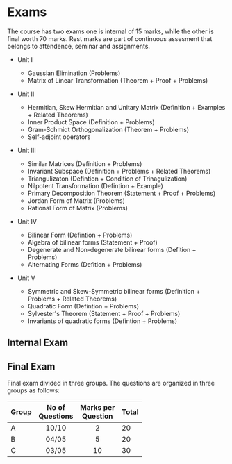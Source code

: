 # Exams

The course has two exams one is internal of 15 marks, while the other is final worth 70 marks. Rest marks are part of continuous assesment that belongs to attendence, seminar and assignments.

* Unit I 
    * Gaussian Elimination (Problems)
    * Matrix of Linear Transformation (Theorem + Proof + Problems)

* Unit II 
    * Hermitian, Skew Hermitian and Unitary Matrix (Definition + Examples + Related Theorems)
    * Inner Product Space (Definition + Problems)
    * Gram-Schmidt Orthogonalization (Theorem + Problems)
    * Self-adjoint operators

* Unit III 
    * Similar Matrices (Definition + Problems)
    * Invariant Subspace (Definition + Problems + Related Theorems)
    * Triangulizaton (Defintion + Condition of Trinagulization)
    * Nilpotent Transformation (Defintion + Example)
    * Primary Decomposition Theorem (Statement + Proof + Problems)
    * Jordan Form of Matrix (Problems)
    * Rational Form of Matrix (Problems)

* Unit IV
    * Bilinear Form (Defintion + Problems)
    * Algebra of bilinear forms (Statement + Proof)
    * Degenerate and Non-degenerate bilinear forms (Defition + Problems)
    * Alternating Forms (Defition + Problems)

* Unit V
    * Symmetric and Skew-Symmetric bilinear forms (Definition + Problems + Related Theorems)
    * Quadratic Form (Defintion + Problems)
    * Sylvester's Theorem (Statement + Proof + Problems)
    * Invariants of quadratic forms (Defintion + Problems)
  

## Internal Exam

## Final Exam

Final exam divided in three groups. The questions are organized in three groups as follows:

| Group | No of <br> Questions | Marks per <br> Question | Total |
|-------|:--------------------:|:-----------------------:|-------|
| A     |         10/10        |            2            | 20    |
| B     |         04/05        |            5            | 20    |
| C     |         03/05        |            10           | 30    |